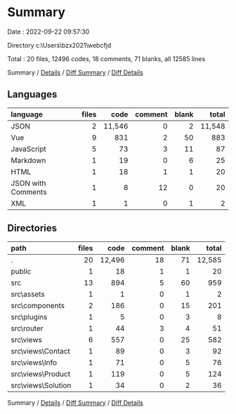 # Summary

Date : 2022-09-22 09:57:30

Directory c:\\Users\\bzx2021\\webcfjd

Total : 20 files,  12496 codes, 18 comments, 71 blanks, all 12585 lines

Summary / [Details](details.md) / [Diff Summary](diff.md) / [Diff Details](diff-details.md)

## Languages
| language | files | code | comment | blank | total |
| :--- | ---: | ---: | ---: | ---: | ---: |
| JSON | 2 | 11,546 | 0 | 2 | 11,548 |
| Vue | 9 | 831 | 2 | 50 | 883 |
| JavaScript | 5 | 73 | 3 | 11 | 87 |
| Markdown | 1 | 19 | 0 | 6 | 25 |
| HTML | 1 | 18 | 1 | 1 | 20 |
| JSON with Comments | 1 | 8 | 12 | 0 | 20 |
| XML | 1 | 1 | 0 | 1 | 2 |

## Directories
| path | files | code | comment | blank | total |
| :--- | ---: | ---: | ---: | ---: | ---: |
| . | 20 | 12,496 | 18 | 71 | 12,585 |
| public | 1 | 18 | 1 | 1 | 20 |
| src | 13 | 894 | 5 | 60 | 959 |
| src\\assets | 1 | 1 | 0 | 1 | 2 |
| src\\components | 2 | 186 | 0 | 15 | 201 |
| src\\plugins | 1 | 5 | 0 | 3 | 8 |
| src\\router | 1 | 44 | 3 | 4 | 51 |
| src\\views | 6 | 557 | 0 | 25 | 582 |
| src\\views\\Contact | 1 | 89 | 0 | 3 | 92 |
| src\\views\\Info | 1 | 71 | 0 | 5 | 76 |
| src\\views\\Product | 1 | 119 | 0 | 5 | 124 |
| src\\views\\Solution | 1 | 34 | 0 | 2 | 36 |

Summary / [Details](details.md) / [Diff Summary](diff.md) / [Diff Details](diff-details.md)